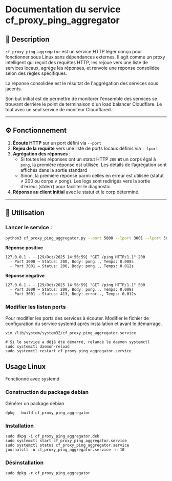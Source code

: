 # Documentation du service cf_proxy_ping_aggregator

## 🧠 Description

`cf_proxy_ping_aggregator` est un service HTTP léger conçu pour fonctionner sous Linux sans dépendances externes. Il agit comme un proxy intelligent qui reçoit des requêtes HTTP, les rejoue vers une liste de services locaux, agrège les réponses, et renvoie une réponse consolidée selon des règles spécifiques.

La réponse consolidée est le résultat de l'aggrégation des services sous jacents.

Son but initial est de permettre de monitorer l'ensemble des services se trouvant derrière le point de terminaison d'un load balancer Cloudflare. Le tout avec un seul service de moniteur Cloudflared.

---

## ⚙️ Fonctionnement

1. **Écoute HTTP** sur un port défini via `--port`  
2. **Rejeu de la requête** vers une liste de ports locaux définis via `--lport`  
3. **Agrégation des réponses** :
   - Si toutes les réponses ont un statut HTTP `200` **et** un corps égal à `pong`, la première réponse est utilisée. Les détails de l’agrégation sont affichés dans la sortie standard
   - Sinon, la première réponse parmi celles en erreur est utilisée (statut ≠ 200 ou corps ≠ pong). Les logs sont redirigés vers la sortie d’erreur (stderr) pour faciliter le diagnostic.
4. **Réponse au client initial** avec le statut et le corp déterminé.

---

## 🚀 Utilisation

### Lancer le service :

```bash
python3 cf_proxy_ping_aggregator.py --port 5000 --lport 3001 --lport 3002 --lport 3000
```

**Réponse positive**
```
127.0.0.1 - - [29/Oct/2025 14:56:59] "GET /ping HTTP/1.1" 200
  - Port 3000 → Status: 200, Body: pong.., Temps: 0.008s
  - Port 3001 → Status: 200, Body: pong.., Temps: 0.012s
```

**Réponse négative**
```
127.0.0.1 - - [29/Oct/2025 14:56:59] "GET /ping HTTP/1.1" 500
  - Port 3000 → Status: 200, Body: pong.., Temps: 0.008s
  - Port 3001 → Status: 413, Body: error.., Temps: 0.012s
```

### Modifier les listen ports 
Pour modifier les ports des services à écouter. Modifier le fichier de configuration du service systemd après installation et avant le démarrage.
```
vim /lib/system/system32/cf_proxy_ping_aggregator.service

# Si le service a déjà été démarré, relancé le daemon systemctl
sudo systemctl daemon-reload
sudo systemctl restart cf_proxy_ping_aggregator.service
```

## Usage Linux
Fonctionne avec systemd

### Construction du package debian
Générer un package debian
```
dpkg --build cf_proxy_ping_aggregator
```

### Installation
```
sudo dkpg -i cf_proxy_ping_aggregator.deb
sudo systemctl start cf_proxy_ping_aggregator.service
sudo systemctl status cf_proxy_ping_aggregator.service
journalctl -u cf_proxy_ping_aggregator.service -n 10
```

### Désinstallation
```
sudo dpkg -r cf_proxy_ping_aggregator
```